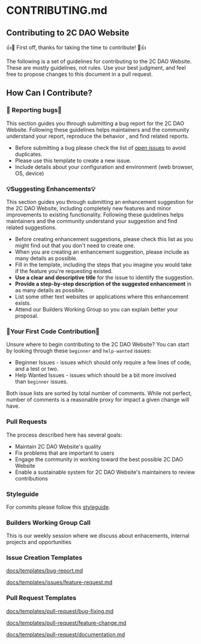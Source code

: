 # CONTRIBUTING.md

## Contributing to 2C DAO Website

👍🎉 First off, thanks for taking the time to contribute! 🎉👍

The following is a set of guidelines for contributing to the 2C DAO Website. These are mostly guidelines, not rules. Use your best judgment, and feel free to propose changes to this document in a pull request.

## How Can I Contribute?

### 🐞 Reporting bugs🐞

This section guides you through submitting a bug report for the 2C DAO Website. Following these guidelines helps maintainers and the community understand your report, reproduce the behavior , and find related reports.

- Before submitting a bug please check the list of [open issues](https://github.com/twos-complement/indiedao/issues) to avoid duplicates.
- Please use this template to create a new issue.
- Include details about your configuration and environment (web browser, OS, device)

### 💡Suggesting Enhancements💡

This section guides you through submitting an enhancement suggestion for the 2C DAO Website, including completely new features and minor improvements to existing functionality. Following these guidelines helps maintainers and the community understand your suggestion and find related suggestions.

- Before creating enhancement suggestions, please check this list as you might find out that you don't need to create one.
- When you are creating an enhancement suggestion, please include as many details as possible.
- Fill in the template, including the steps that you imagine you would take if the feature you're requesting existed.
- **Use a clear and descriptive title** for the issue to identify the suggestion.
- **Provide a step-by-step description of the suggested enhancement** in as many details as possible.
- List some other text websites or applications where this enhancement exists.
- Attend our Builders Working Group so you can explain better your proposal.

### 🐣Your First Code Contribution🐣

Unsure where to begin contributing to the 2C DAO Website? You can start by looking through these `beginner` and `help-wanted` issues:

- Beginner Issues - issues which should only require a few lines of code, and a test or two.
- Help Wanted Issues - issues which should be a bit more involved than `beginner` issues.

Both issue lists are sorted by total number of comments. While not perfect, number of comments is a reasonable proxy for impact a given change will have.

### **Pull Requests**

The process described here has several goals:

- Maintain 2C DAO Website's quality
- Fix problems that are important to users
- Engage the community in working toward the best possible 2C DAO Website
- Enable a sustainable system for 2C DAO Website's maintainers to review contributions

### Styleguide

For commits please follow this [styleguide](https://www.conventionalcommits.org/en/v1.0.0/).

### Builders Working Group Call

This is our weekly session where we discuss about enhacements, internal projects and opportunities

### Issue Creation Templates

[docs/templates/bug-report.md](/docs/templates/issues/bug-report.md)

[docs/templates/issues/feature-request.md](docs/templates/issues/feature-request.md)

### Pull Request Templates

[docs/templates/pull-request/bug-fixing.md](/docs/templates/pull-request/bug-fixing.md)

[docs/templates/pull-request/feature-change.md](/docs/templates/pull-request/feature-change.md)

[docs/templates/pull-request/documentation.md](/docs/templates/pull-request/documentation.md)
